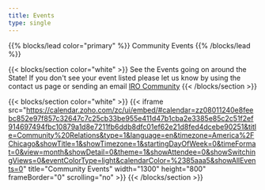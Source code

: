 ```yaml
---
title: Events
type: single
---
```


{{% blocks/lead color="primary" %}}
Community Events
{{% /blocks/lead %}}

{{< blocks/section color="white" >}}
See the Events going on around the State! If you don't see your event listed please let us know by using the contact us page or sending an email <a href="mailto:community@k0iro.com">IRO Community</a>
{{< /blocks/section >}}

{{< blocks/section color="white" >}}
{{< iframe src="https://calendar.zoho.com/zc/ui/embed/#calendar=zz08011240e8feebc852e97f857c32647c7c25cb33be955e411d47b1cba2e3385e85c2c51f2ef914697494fbc10879a1d8e7211fb6ddb8dfc01ef62e21d8fed4dcebe90251&title=Community%20Relations&type=1&language=en&timezone=America%2FChicago&showTitle=1&showTimezone=1&startingDayOfWeek=0&timeFormat=0&view=month&showDetail=0&theme=1&showAttendee=0&showSwitchingViews=0&eventColorType=light&calendarColor=%2385aaa5&showAllEvents=0" title="Community Events" width="1300" height="800" frameBorder="0" scrolling="no" >}}
{{< /blocks/section >}}

